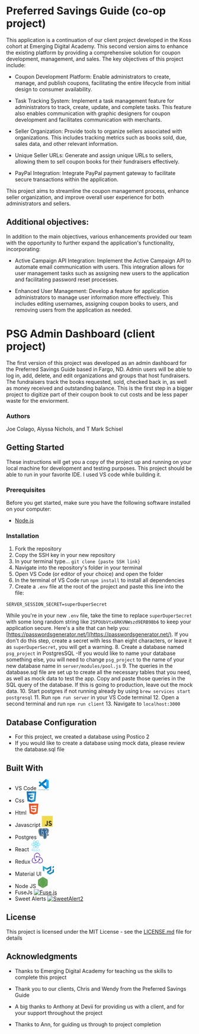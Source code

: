 # Preferred Savings Guide (co-op project)
This application is a continuation of our client project developed in the Koss cohort at Emerging Digital Academy. This second version aims to enhance the existing platform by providing a comprehensive solution for coupon development, management, and sales. The key objectives of this project include:

 - Coupon Development Platform: Enable administrators to create, manage, and publish coupons, facilitating the entire lifecycle from initial design to consumer availability.

 - Task Tracking System: Implement a task management feature for administrators to track, create, update, and complete tasks. This feature also enables communication with graphic designers for coupon development and facilitates communication with merchants.

 - Seller Organization: Provide tools to organize sellers associated with organizations. This includes tracking metrics such as books sold, due, sales data, and other relevant information.

 - Unique Seller URLs: Generate and assign unique URLs to sellers, allowing them to sell coupon books for their fundraisers effectively.

 - PayPal Integration: Integrate PayPal payment gateway to facilitate secure transactions within the application.

This project aims to streamline the coupon management process, enhance seller organization, and improve overall user experience for both administrators and sellers.

## Additional objectives:
In addition to the main objectives, various enhancements provided our team with the opportunity to further expand the application's functionality, incorporating:

 - Active Campaign API Integration: Implement the Active Campaign API to automate email communication with users. This integration allows for user management tasks such as assigning new users to the application and facilitating password reset processes.

 - Enhanced User Management: Develop a feature for application administrators to manage user information more effectively. This includes editing usernames, assigning coupon books to users, and removing users from the application as needed.


# PSG Admin Dashboard (client project)

The first version of this project was developed as an admin dashboard for the Preferred Savings Guide based in Fargo, ND. Admin users will be able to log in, add, delete, and edit organizations and groups that host fundraisers. The fundraisers track the books requested, sold, checked back in, as well as money received and outstanding balance. This is the first step in a bigger project to digitize part of their coupon book to cut costs and be less paper waste for the enviorment.

### Authors

Joe Colago, Alyssa Nichols, and T Mark Schisel

## Getting Started

These instructions will get you a copy of the project up and running on your local machine for development and testing purposes. This project should be able to run in your favorite IDE. I used VS code while building it.

### Prerequisites

Before you get started, make sure you have the following software installed on your computer:

- [Node.js](https://nodejs.org/en/)

### Installation

1. Fork the repository
2. Copy the SSH key in your new repository
3. In your terminal type... `git clone {paste SSH link}`
4. Navigate into the repository's folder in your terminal
5. Open VS Code (or editor of your choice) and open the folder
6. In the terminal of VS Code run `npm install` to install all dependencies
7. Create a `.env` file at the root of the project and paste this line into the file:

```
SERVER_SESSION_SECRET=superDuperSecret
```

While you're in your new `.env` file, take the time to replace `superDuperSecret` with some long random string like `25POUbVtx6RKVNWszd9ERB9Bb6` to keep your application secure. Here's a site that can help you: [https://passwordsgenerator.net/](https://passwordsgenerator.net/). If you don't do this step, create a secret with less than eight characters, or leave it as `superDuperSecret`, you will get a warning. 8. Create a database named `psg_project` in PostgresSQL
-If you would like to name your database something else, you will need to change `psg_project` to the name of your new database name in `server/modules/pool.js` 9. The queries in the database.sql file are set up to create all the necessary tables that you need, as well as mock data to test the app. Copy and paste those queries in the SQL query of the database. If this is going to production, leave out the mock data. 10. Start postgres if not running already by using `brew services start postgresql` 11. Run `npm run server` in your VS Code terminal 12. Open a second terminal and run `npm run client` 13. Navigate to `localhost:3000`

## Database Configuration

- For this project, we created a database using Postico 2
- If you would like to create a database using mock data, please review the database.sql file

## Built With

- VS Code <a href="https://code.visualstudio.com/"><img src="https://github.com/devicons/devicon/blob/master/icons/vscode/vscode-original-wordmark.svg" height="30px" width="30px" /></a>
- Css <a href="https://www.w3schools.com/w3css/defaulT.asp"><img src="https://raw.githubusercontent.com/devicons/devicon/master/icons/css3/css3-original.svg" height="30px" width="30px" /></a>
- Html <a href="https://www.w3schools.com/html/"><img src="https://raw.githubusercontent.com/devicons/devicon/master/icons/html5/html5-original.svg" height="30px" width="30px" /></a>
- Javascript <a href="https://www.w3schools.com/js/default.asp"><img src="https://raw.githubusercontent.com/devicons/devicon/master/icons/javascript/javascript-original.svg" height="30px" width="30px" /></a>
- Postgres <a href="https://www.postgresql.org/"><img src="https://raw.githubusercontent.com/devicons/devicon/master/icons/postgresql/postgresql-original.svg" height="30px" width="30px" /></a>
- React <a href="https://reactjs.org/"><img src="https://raw.githubusercontent.com/devicons/devicon/master/icons/react/react-original-wordmark.svg" height="30px" width="30px" /></a>
- Redux <a href="https://redux.js.org/"><img src="https://raw.githubusercontent.com/devicons/devicon/master/icons/redux/redux-original.svg" height="30px" width="30px" /></a>
- Material UI <a href="https://material-ui.com/"><img src="https://raw.githubusercontent.com/devicons/devicon/master/icons/materialui/materialui-original.svg" height="30px" width="30px" /></a>
- Node JS <a href="https://nodejs.org/en/"><img src="https://github.com/devicons/devicon/blob/master/icons/nodejs/nodejs-plain.svg" height="30px" width="30px" /></a>
- FuseJs <a href="https://fusejs.io/"><img src="https://github.com/devicons/devicon/blob/master/icons/fusejs/fusejs-plain.svg" height="30px" width="30px" alt="Fuse.js"></a>
- Sweet Alerts <a href="https://sweetalert2.github.io/"><img src="https://raw.githubusercontent.com/sweetalert2/sweetalert2/master/assets/sweetalert2.png" height="30px" width="30px" alt="SweetAlert2"></a>

## License

This project is licensed under the MIT License - see the [LICENSE.md](LICENSE.md) file for details

## Acknowledgments

- Thanks to Emerging Digital Academy for teaching us the skills to complete this project

- Thank you to our clients, Chris and Wendy from the Preferred Savings Guide

- A big thanks to Anthony at Devii for providing us with a client, and for your support throughout the project

- Thanks to Ann, for guiding us through to project completion
